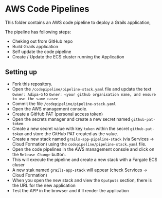 # AWS Code Pipelines

This folder contains an AWS code pipeline to deploy a Grails application,

The pipeline has following steps:

* Cheking out from GitHub repo
* Build Grails application
* Self update the code pipeline
* Create / Update the ECS cluster running the Application

## Setting up

* Fork this repository.
* Open the `/codepipeline/pipeline-stack.yaml` file and update the text `Owner: Adipa-G` to `Owner: <your github organisation name, and ensure to use the same case>`
* Commit the file `/codepipeline/pipeline-stack.yaml`
* Open the AWS management console.
* Create a GitHub PAT (personal access token)
* Open the secrets manager and create a new secret named `github-pat-token` 
* Create a new secret value with key `token` within the secret `github-pat-token` and store the GitHub PAT created as the value.
* Create a new stack named `grails-app-pipeline-stack` (via Services -> Cloud Formation) using the `codepipeline/pipeline-stack.yaml` file.
* Open the code pipelines in the AWS management console and click on the `Release Change` button.
* This will execute the pipeline and create a new stack with a Fargate ECS cluser
* A new stak named `grails-app-stack` will appear (check Services -> Cloud Formation)
* When you open the new stack and view the `Oputputs` section, there is the URL for the new application
* Test the APP in the browser and it'll render the application